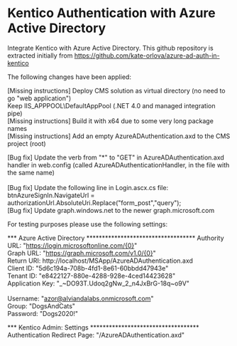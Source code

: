 # Kentico Authentication with Azure Active Directory
Integrate Kentico with Azure Active Directory. This github repository is extracted initially from https://github.com/kate-orlova/azure-ad-auth-in-kentico

The following changes have been applied:

[Missing instructions] Deploy CMS solution as virtual directory (no need to go "web application") <br/>
Keep IIS_APPPOOL\DefaultAppPool (.NET 4.0 and managed integration pipe) <br/>
[Missing instructions] Build it with x64 due to some very long package names <br/>
[Missing instructions] Add an empty AzureADAuthentication.axd to the CMS project (root) <br/>

[Bug fix] Update the verb from "*" to "GET" in AzureADAuthentication.axd handler in web.config (called AzureADAuthenticationHandler, in the file with the same name) <br/> <br/>
[Bug fix] Update the following line in Login.ascx.cs file: <br/>
btnAzureSignIn.NavigateUrl = authorizationUrl.AbsoluteUri.Replace("form_post","query"); <br/>
[Bug fix] Update graph.windows.net to the newer graph.microsoft.com <br/>

For testing purposes please use the following settings:

*** Azure Active Directory ***********************************
Authority URL: "https://login.microsoftonline.com/{0}" <br/>
Graph URL: "https://graph.microsoft.com/v1.0/{0}" <br/>
Return URI: http://localhost/MSApp/AzureADAuthentication.axd <br/>
Client ID: "5d6c194a-708b-4fd1-8e61-60bbdd47943e" <br/>
Tenant ID: "e8422127-880e-4288-928e-4ced14423628" <br/>
Application Key: "_~DO93T.Udoq2gNw_2_n4JxBrG-18q~o9V" <br/>   
Username: "azor@alviandalabs.onmicrosoft.com" <br/>
Group: "DogsAndCats" <br/>
Password: "Dogs2020!" <br/>

*** Kentico Admin: Settings ***********************************
Authentication Redirect Page: "/AzureADAuthentication.axd"




